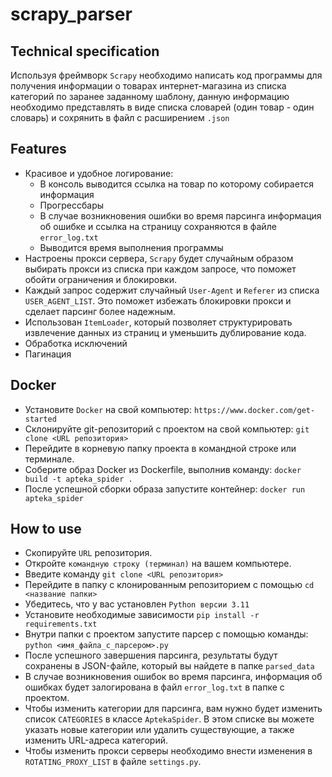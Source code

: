 # scrapy_parser
## Technical specification
Используя фреймворк `Scrapy` необходимо написать код программы для получения информации о товарах интернет-магазина из списка категорий по заранее заданному шаблону, 
данную информацию необходимо представлять в виде списка словарей (один товар - один словарь) и сохрянить в файл с расширением `.json`
## Features
* Красивое и удобное логирование:
  * В консоль выводится ссылка на товар по которому собирается информация
  * Прогрессбары
  * В случае возникновения ошибки во время парсинга информация об ошибке и ссылка на страницу сохраняются в файле `error_log.txt`
  * Выводится время выполнения программы
* Настроены прокси сервера, `Scrapy` будет случайным образом выбирать прокси из списка при каждом запросе, что поможет обойти ограничения и блокировки.
* Каждый запрос содержит случайный `User-Agent` и `Referer` из списка `USER_AGENT_LIST`. Это поможет избежать блокировки прокси и сделает парсинг более надежным.
* Использован `ItemLoader`, который позволяет структурировать извлечение данных из страниц и уменьшить дублирование кода.
* Обработка исключений
* Пагинация
## Docker
* Установите `Docker` на свой компьютер: `https://www.docker.com/get-started`
* Склонируйте git-репозиторий с проектом на свой компьютер: `git clone <URL репозитория>`
* Перейдите в корневую папку проекта в командной строке или терминале.
* Соберите образ Docker из Dockerfile, выполнив команду: `docker build -t apteka_spider .`
* После успешной сборки образа запустите контейнер: `docker run apteka_spider`
## How to use
* Скопируйте `URL` репозитория.
* Откройте `командную строку (терминал)` на вашем компьютере.
* Введите команду `git clone <URL репозитория>`
* Перейдите в папку с клонированным репозиторием с помощью `cd <название папки>`
* Убедитесь, что у вас установлен `Python версии 3.11`
* Установите необходимые зависимости `pip install -r requirements.txt`
* Внутри папки с проектом запустите парсер с помощью команды: `python <имя_файла_с_парсером>.py`
* После успешного завершения парсинга, результаты будут сохранены в JSON-файле, который вы найдете в папке `parsed_data`
* В случае возникновения ошибок во время парсинга, информация об ошибках будет залогирована в файл `error_log.txt` в папке с проектом.
* Чтобы изменить категории для парсинга, вам нужно будет изменить список `CATEGORIES` в классе `AptekaSpider`. В этом списке вы можете указать новые категории или удалить существующие, а также изменить URL-адреса категорий.
* Чтобы изменить прокси серверы необходимо внести изменения в `ROTATING_PROXY_LIST` в файле `settings.py`.
